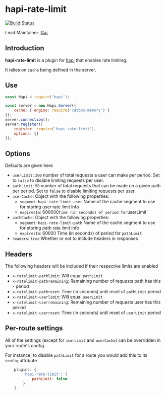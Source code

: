 # hapi-rate-limit

[![Build Status](https://travis-ci.org/wraithgar/hapi-rate-limit.svg?branch=master)](http://travis-ci.org/wraithgar/hapi-rate-limit)

Lead Maintainer: [Gar](https://github.com/wraithgar)

## Introduction

**hapi-rate-limit** is a plugin for [hapi](http://hapijs.com) that enables rate limiting.

It relies on `cache` being defined in the server.

## Use

```javascript
const Hapi = require('hapi');

const server = new Hapi.Server({
    cache: { engine: require('catbox-memory') }
});
server.connection();
server.register({
    register: require('hapi-rate-limit'),
    options: {}
});
```

## Options

Defaults are given here

- `userLimit`: `300` number of total requests a user can make per period. Set to `false` to disable limiting requests per user.
- `pathLimit`: `50` number of total requests that can be made on a given path per period. Set to `false` to disable limiting requests per user.
- `userCache`: Object with the following properties:
    *  `segment`: `hapi-rate-limit-user` Name of the cache segment to use for storing user rate limit info
    * `expiresIn`: 600000` Time (in seconds) of period for `userLimit`
- `pathCache`: Object with the following properties:
	- `segment`: `hapi-rate-limit-path` Name of the cache segment to use for storing path rate limit info
	- `expiresIn`: 60000 Time (in seconds) of period for `pathLimit`
- `headers`: `true` Whether or not to include headers in responses


## Headers

The following headers will be included if their respective limits are enabled

- `x-ratelimit-pathlimit`: Will equal `pathLimit`
- `x-ratelimit-pathremaining`: Remaining number of requests path has this - period
- `x-ratelimit-pathreset`: Time (in seconds) until reset of `pathLimit` period
- `x-ratelimit-userlimit`: Will equal `userLimit`
- `x-ratelimit-userremaining`: Remaining number of requests user has this period
- `x-ratelimit-userreset`: Time (in seconds) until reset of `userLimit` period

## Per-route settings

All of the settings (except for `userLimit` and `userCache`) can be overridden in your route's config.

For instance, to disable `pathLimit` for a route you would add this to its `config` attribute

```javascript
    plugins: {
        'hapi-rate-limit': {
            pathLimit: false
        }
    }
```
